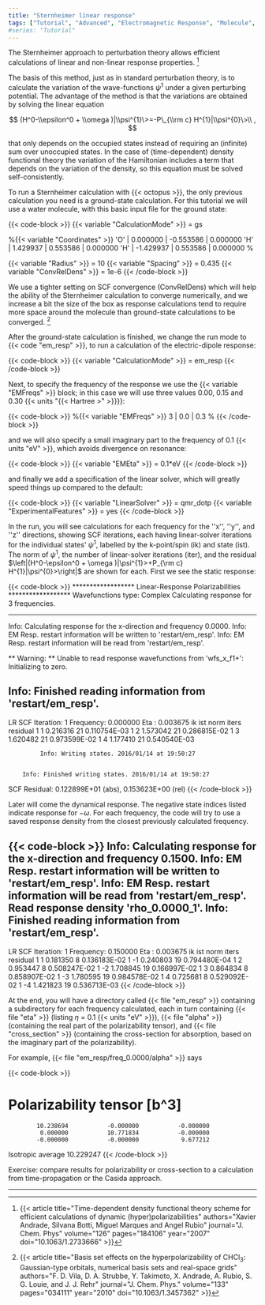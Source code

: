 ```yaml
---
title: "Sternheimer linear response"
tags: ["Tutorial", "Advanced", "Electromagnetic Response", "Molecule", "Pseudopotentials", "DFT", "Optical Absorption", "Sternheimer"]
#series: "Tutorial"
---
```



The Sternheimer approach to perturbation theory allows efficient calculations of linear and non-linear response properties.
[^footnote-1]

The basis of this method, just as in standard perturbation theory, is to calculate the variation of the wave-functions $\psi^{1}$ under a given perturbing potential. The advantage of the method is that the variations are obtained by solving the linear equation 

$$
(H^0-\\epsilon^0 + \\omega )|\\psi^{1}\>=-P\_{\\rm c} H^{1}|\\psi^{0}\>\\ ,
$$

that only depends on the occupied states instead of requiring an (infinite) sum over unoccupied states. In the case of (time-dependent) density functional theory the variation of the Hamiltonian includes a term that depends on the variation of the density, so this equation must be solved self-consistently.

To run a Sternheimer calculation with {{< octopus >}}, the only previous calculation you need is a ground-state calculation.
For this tutorial we will use a water molecule, with this basic input file for the ground state:

{{< code-block >}}
 {{< variable "CalculationMode" >}} = gs
 
 %{{< variable "Coordinates" >}}
  'O'  |  0.000000  | -0.553586  |  0.000000
  'H'  |  1.429937  |  0.553586  |  0.000000
  'H'  | -1.429937  |  0.553586  |  0.000000
 %
 
 {{< variable "Radius" >}} = 10
 {{< variable "Spacing" >}} = 0.435
 {{< variable "ConvRelDens" >}} = 1e-6
{{< /code-block >}}

We use a tighter setting on SCF convergence (ConvRelDens) which will help the ability of the Sternheimer calculation to converge numerically, and we increase a bit the size of the box as response calculations tend to require more space around the molecule than ground-state calculations to be converged.
[^footnote-2]


After the ground-state calculation is finished, we change the run mode to {{< code "em_resp" >}}, to run a calculation of the electric-dipole response:

{{< code-block >}}
 {{< variable "CalculationMode" >}} = em_resp
{{< /code-block >}}

Next, to specify the frequency of the response we use the {{< variable "EMFreqs" >}} block; in this case we will use three values 0.00, 0.15 and 0.30 {{< units "{{< Hartree >" >}}}}:

{{< code-block >}}
 %{{< variable "EMFreqs" >}} 
 3 | 0.0 | 0.3
 %
{{< /code-block >}}

and we will also specify a small imaginary part to the frequency of 0.1 {{< units "eV" >}}, which avoids divergence on resonance:

{{< code-block >}}
 {{< variable "EMEta" >}} = 0.1*eV
{{< /code-block >}}

and finally we add a specification of the linear solver, which will greatly speed things up compared to the default:

{{< code-block >}}
 {{< variable "LinearSolver" >}} = qmr_dotp
 {{< variable "ExperimentalFeatures" >}} = yes
{{< /code-block >}}

In the run, you will see calculations for each frequency for the ''x'', ''y'', and ''z'' directions, showing SCF iterations, each having linear-solver iterations for the individual states' $\psi^{1}$, labelled by the k-point/spin (ik) and state (ist). The norm of $\psi^{1}$, the number of linear-solver iterations (iter), and the residual $\left|(H^0-\epsilon^0 + \omega )|\psi^{1}>+P_{\rm c} H^{1}|\psi^{0}>\right|$ are shown for each. First we see the static response:

{{< code-block >}}
****************** Linear-Response Polarizabilities ******************
Wavefunctions type: Complex
Calculating response for   3 frequencies.
**********************************************************************

Info: Calculating response for the x-direction and frequency 0.0000.
Info: EM Resp. restart information will be written to 'restart/em_resp'.
Info: EM Resp. restart information will be read from 'restart/em_resp'.

** Warning:
**   Unable to read response wavefunctions from 'wfs_x_f1+': Initializing to zero.

Info: Finished reading information from 'restart/em_resp'.
--------------------------------------------
LR SCF Iteration:   1
Frequency:             0.000000 Eta :             0.003675
   ik  ist                norm   iters            residual
    1    1            0.216316      21        0.110754E-03
    1    2            1.573042      21        0.286815E-02
    1    3            1.620482      21        0.973599E-02
    1    4            1.177410      21        0.540540E-03

             Info: Writing states. 2016/01/14 at 19:50:27


        Info: Finished writing states. 2016/01/14 at 19:50:27

SCF Residual:     0.122899E+01 (abs),     0.153623E+00 (rel)
{{< /code-block >}}

Later will come the dynamical response. The negative state indices listed indicate response for $-\omega$. For each frequency, the code will try to use a saved response density from the closest previously calculated frequency.

{{< code-block >}}
Info: Calculating response for the x-direction and frequency 0.1500.
Info: EM Resp. restart information will be written to 'restart/em_resp'.
Info: EM Resp. restart information will be read from 'restart/em_resp'.
Read response density 'rho_0.0000_1'.
Info: Finished reading information from 'restart/em_resp'.
--------------------------------------------
LR SCF Iteration:   1
Frequency:             0.150000 Eta :             0.003675
   ik  ist                norm   iters            residual
    1    1            0.181350       8        0.136183E-02
    1   -1            0.240803      19        0.794480E-04
    1    2            0.953447       8        0.508247E-02
    1   -2            1.708845      19        0.166997E-02
    1    3            0.864834       8        0.858907E-02
    1   -3            1.780595      19        0.984578E-02
    1    4            0.725681       8        0.529092E-02
    1   -4            1.421823      19        0.536713E-03
{{< /code-block >}}

At the end, you will have a directory called {{< file "em_resp" >}} containing a subdirectory for each frequency calculated, each in turn containing {{< file "eta" >}} (listing $\eta$ = 0.1 {{< units "eV" >}}), {{< file "alpha" >}} (containing the real part of the polarizability tensor), and {{< file "cross_section" >}} (containing the cross-section for absorption, based on the imaginary part of the polarizability).

For example, {{< file "em_resp/freq_0.0000/alpha" >}} says

{{< code-block >}}
 # Polarizability tensor [b^3]
            10.238694           -0.000000           -0.000000
             0.000000           10.771834           -0.000000
            -0.000000           -0.000000            9.677212
 Isotropic average           10.229247
{{< /code-block >}}

Exercise: compare results for polarizability or cross-section to a calculation from time-propagation or the Casida approach.










---------------------------------------------
[^footnote-1]: {{< article title="Time-dependent density functional theory scheme for efficient calculations of dynamic (hyper)polarizabilities" authors="Xavier Andrade, Silvana Botti, Miguel Marques and Angel Rubio" journal="J. Chem. Phys" volume="126" pages="184106" year="2007" doi="10.1063/1.2733666" >}}

[^footnote-2]: {{< article title="Basis set effects on the hyperpolarizability of CHCl<sub>3</sub>: Gaussian-type orbitals, numerical basis sets and real-space grids" authors="F. D. Vila, D. A. Strubbe, Y. Takimoto, X. Andrade, A. Rubio, S. G. Louie, and J. J. Rehr" journal="J. Chem. Phys." volume="133" pages="034111" year="2010" doi="10.1063/1.3457362" >}}


